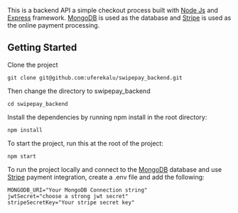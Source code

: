 This is a backend API a simple checkout process built with [Node Js](https://nodejs.org/en) and [Express](https://expressjs.com/) framework. [MongoDB](https://www.mongodb.com) is used as the database and [Stripe](https://stripe.com) is used as the online payment processing.

## Getting Started

Clone the project
```
git clone git@github.com:uferekalu/swipepay_backend.git
```
Then change the directory to swipepay_backend
```
cd swipepay_backend
```

Install the dependencies by running npm install in the root directory:
```
npm install
```

To start the project, run this at the root of the project:
```
npm start
```

To run the project locally and connect to the [MongoDB](https://www.mongodb.com) database and use [Stripe](https://stripe.com) payment integration, create a .env file and add the following:

```
MONGODB_URI="Your MongoDB Connection string"
jwtSecret="choose a strong jwt secret"
stripeSecretKey="Your stripe secret key"
```
